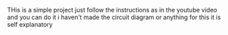 THis is a simple project
just follow the instructions as in the youtube video and you can do it
i haven't made the circuit diagram or anything for this it is self explanatory
